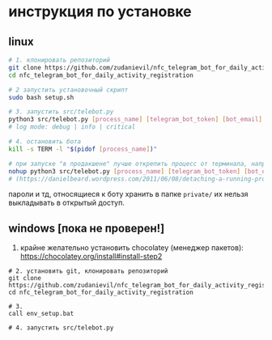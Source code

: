# инструкция по установке
## linux
```bash
# 1. клонировать репозиторий
git clone https://github.com/zudanievil/nfc_telegram_bot_for_daily_activity_registration
cd nfc_telegram_bot_for_daily_activity_registration

# 2 запустить установочный скрипт
sudo bash setup.sh

# 3. запустить src/telebot.py
python3 src/telebot.py [process_name] [telegram_bot_token] [bot_email] [bot_email_password] [log_mode]
# log mode: debug | info | critical

# 4. остановить бота
kill -s TERM -l "$(pidof [process_name])"

# при запуске "в продакшене" лучше открепить процесс от терминала, например:
nohup python3 src/telebot.py [process_name] [telegram_bot_token] [bot_email] [bot_email_password] [log_mode] > storage/out.log 2>&1 &
# (https://danielbeard.wordpress.com/2011/06/08/detaching-a-running-process-from-a-bash-shell/)
 ```
 пароли и тд, относящиеся к боту хранить в папке `private/` их нельзя выкладывать в открытый доступ.

## windows [пока не проверен!]
1. крайне желательно установить chocolatey (менеджер пакетов): https://chocolatey.org/install#install-step2
```
# 2. установить git, клонировать репозиторий
git clone https://github.com/zudanievil/nfc_telegram_bot_for_daily_activity_registration
cd nfc_telegram_bot_for_daily_activity_registration

# 3.
call env_setup.bat

# 4. запустить src/telebot.py

```
